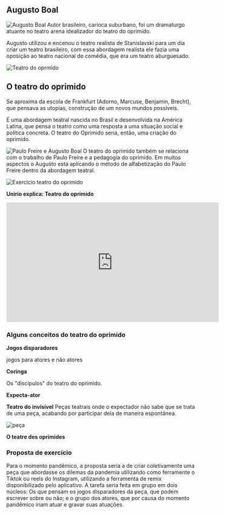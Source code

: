 ## Augusto Boal  
![Augusto Boal](https://external-content.duckduckgo.com/iu/?u=http%3A%2F%2Fwww.miguelarcanjoprado.com%2Fwp-content%2Fuploads%2F2015%2F09%2Faugusto-boal-teatro-do-oprimido-paris-1975.jpg&f=1&nofb=1)
Autor brasileiro, carioca suburbano, foi um dramaturgo atuante no teatro arena idealizador do teatro do oprimido. 

Augusto utilizou e encenou o teatro realista de Stanislavski para um dia criar um teatro brasileiro, com essa abordagem realista ele fazia uma oposição ao teatro nacional de comédia, que era um teatro aburguesado.

![Teatro do oprmido](https://external-content.duckduckgo.com/iu/?u=https%3A%2F%2Fcdn.shopk.it%2Fusercontent%2Fsnob%2Fmedia%2Fimages%2F4448a65-teatro-do-oprimido_augusto-boal.jpg&f=1&nofb=1)

## O teatro do oprimido
  
Se aproxima da escola de Frankfurt (Adorno, Marcuse, Benjamin, Brecht), que pensava as utopias, construção de um novos mundos possíveis. 

É uma abordagem teatral nascida no Brasil e desenvolvida na América Latina, que pensa o teatro como uma resposta a uma situação social e política concreta. O teatro do Oprimido seria, então, uma criação do oprimido.

![Paulo Freire e Augusto Boal](https://external-content.duckduckgo.com/iu/?u=https%3A%2F%2Ftse3.mm.bing.net%2Fth%3Fid%3DOIP.6WHQ1tSYKLmmOAEqW2RVAQHaEW%26pid%3DApi&f=1)
O teatro do oprimido também se relaciona com o trabalho de Paulo Freire e a pedagogia do oprimido. Em muitos aspectos o Augusto está aplicando o método de alfabetização do Paulo Freire dentro da abordagem teatral.

![Exercício teatro do oprimido](https://external-content.duckduckgo.com/iu/?u=https%3A%2F%2Ftse2.mm.bing.net%2Fth%3Fid%3DOIP.XrsZSt8T3o7ST0cJaJII7AHaEK%26pid%3DApi&f=1)
  
**Unirio explica: Teatro do oprimido**

<iframe width="560" height="315" src="https://www.youtube.com/embed/UT4m6Mnvpfo" title="YouTube video player" frameborder="0" allow="accelerometer; autoplay; clipboard-write; encrypted-media; gyroscope; picture-in-picture" allowfullscreen></iframe>


### Alguns conceitos do teatro do oprimido

**Jogos disparadores**

jogos para atores e não atores

**Coringa**

Os "discipulos" do teatro do oprimido.

**Expecta-ator**

**Teatro do invisível**
Peças teatrais onde o expectador não sabe que se trata de uma peça, acabando por participar dela de maneira espontânea.

![peça](https://external-content.duckduckgo.com/iu/?u=https%3A%2F%2Fi.ytimg.com%2Fvi%2FDgzlPw8lU6Y%2Fmaxresdefault.jpg&f=1&nofb=1)
 

**O teatre des oprimides**

### Proposta de exercício

Para o momento pandêmico, a proposta seria a de criar coletivamente uma peça que abordasse os dilemas da pandemia utilizando como ferramente o Tiktok ou reels do Instagram, utilizando a ferramenta de remix disponibilizado pelo aplicativo. A tarefa seria feita em grupo em dois núcleos: Os que pensam os jogos disparadores da peça, que podem escrever sobre ou não; e o grupo dos atores, que por causa do momento pandêmico iriam atuar e gravar suas atuações.  
